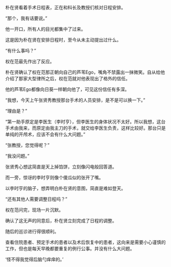 朴在贤看着手术日程表，正在和科长及教授们核对日程安排。

“那个，我有话要说。”

他一开口，所有人的目光都集中了过来。

这是因为朴在贤在安排日程时，至今从未主动提出过什么。

“有什么事吗？”

权在范最先作出了反应。

朴在贤确认了权在范那正朝向自己的芦苇Ego，嘴角不禁露出一抹微笑。自从给他介绍了那家大型律所之后，权在范就对他表现出了格外的信任。

他的芦苇Ego都像向日葵一样朝向他了，可见这份信任有多深。

“我想，今天上午张贤秀教授那台手术的人员安排，是不是可以换一下。”

“理由是？”

“第一助手原定是李医生（李时亨），但李医生的身体状况不太好。所以我想，这台手术由我来，而原定由我主刀的手术，就交给李医生负责，这样比较好。那台只是单纯的开颅术，应该不会有什么大问题。”

“张教授，您觉得呢？”

“我没问题。”

张贤秀心想这简直是天上掉馅饼，立刻像闪电般回答道。

而一旁，惊讶的李时亨则像个傻瓜似的张开了嘴。

以李时亨的脑子，想弄明白朴在贤的意图，简直是难如登天。

“还有其他人需要调整日程吗？”

权在范问完，现场一片沉默。

确认了这无声的同意后，朴在贤立刻完成了日程的调整。

随后的巡诊进行得很顺利。

查看住院患者、预定手术的患者以及术后恢复中的患者，这向来是需要小心谨慎的工作，但也是每天早晚都要重复的例行公事。并没有什么大问题。

‘怪不得我觉得后脑勺痒痒的。’